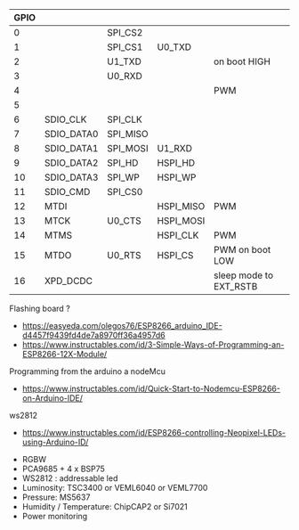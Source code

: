 | GPIO |            |          |           |                        |
| ---- | ---------- | -------- | --------- | ---------------------- |
| 0    |            | SPI_CS2  |           |
| 1    |            | SPI_CS1  | U0_TXD    |
| 2    |            | U1_TXD   |           | on boot HIGH           |
| 3    |            | U0_RXD   |           |
| 4    |            |          |           | PWM                    |
| 5    |            |          |           |
| 6    | SDIO_CLK   | SPI_CLK  |           |
| 7    | SDIO_DATA0 | SPI_MISO |           |
| 8    | SDIO_DATA1 | SPI_MOSI | U1_RXD    |
| 9    | SDIO_DATA2 | SPI_HD   | HSPI_HD   |
| 10   | SDIO_DATA3 | SPI_WP   | HSPI_WP   |
| 11   | SDIO_CMD   | SPI_CS0  |           |
| 12   | MTDI       |          | HSPI_MISO | PWM                    |
| 13   | MTCK       | U0_CTS   | HSPI_MOSI |
| 14   | MTMS       |          | HSPI_CLK  | PWM                    |
| 15   | MTDO       | U0_RTS   | HSPI_CS   | PWM on boot LOW        |
| 16   | XPD_DCDC   |          |           | sleep mode to EXT_RSTB |

Flashing board ?

- https://easyeda.com/olegos76/ESP8266_arduino_IDE-d4457f9439fd4de7a8970ff36a4957d6
- https://www.instructables.com/id/3-Simple-Ways-of-Programming-an-ESP8266-12X-Module/

Programming from the arduino a nodeMcu

- https://www.instructables.com/id/Quick-Start-to-Nodemcu-ESP8266-on-Arduino-IDE/

ws2812

- https://www.instructables.com/id/ESP8266-controlling-Neopixel-LEDs-using-Arduino-ID/

* RGBW
* PCA9685 + 4 x BSP75
* WS2812 : addressable led
* Luminosity: TSC3400 or VEML6040 or VEML7700
* Pressure: MS5637
* Humidity / Temperature: ChipCAP2 or Si7021
* Power monitoring
